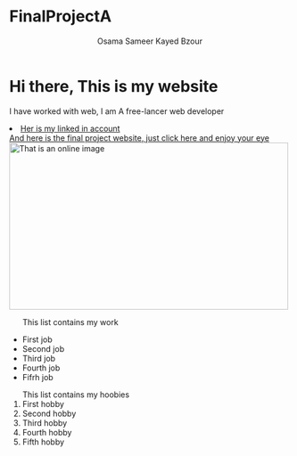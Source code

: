 # FinalProjectA
<!DOCTYPE html>
<html lang="en">
<head>
<title>Osama Bzour</title>
<link href="StyleSheet.CSS" rel="stylesheet">
</head>

<body>
  <header id="osa" >
  Osama Sameer Kayed Bzour</header>
  <h1>Hi there, This is my website</h1>
  <p id="Os" > I have worked with web, I am A free-lancer web developer </p>
 <li id="o"><a href="https://www.linkedin.com/in/osama-bzour-9020a019a/">Her is my linked in account </a></li>
 <a href="https://osamaosb.github.io/FinalProject2/" id="o">And here is the final project website, just click here and enjoy your eye </a>
  <img src="https://securityintelligence.com/wp-content/uploads/2019/04/external_mobile-security-versus-desktop-and-laptop-security-is-there-even-a-difference-anymore-630x330.jpg" alt="That is an online image" width="500" height="300" >


<ul >

  <p>This list contains my work</p>
  <li>First job</li>
  <li>Second job</li>
  <li>Third job</li>
  <li >Fourth job</li>
  <li>Fifrh job</li>
</ul>

<ol>
  This list contains my hoobies
  <li>First hobby</li>
  <li>Second hobby</li>
  <li>Third hobby</li>
  <li>Fourth hobby</li>
  <li>Fifth hobby</li>

</ol>

</body>
